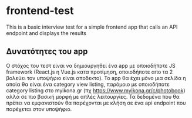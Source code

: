 # frontend-test
This is a basic interview test for a simple frontend app that calls an API endpoint and displays the results


## Δυνατότητες του app

Ο στόχος του τεστ είναι να δημιουργηθεί ένα app με οποιοδήποτε JS framework (React.js η Vue.js κατα προτίμηση, οποιοδήποτε απο τα 2 βολεύει τον υποψήφιο είναι αποδεκτο). Το app θα έχει μόνο μια σελίδα η οποία θα είναι ένα category view listing, παρόμοιο με οποιοδήποτε category listing στο myikona.gr (πχ https://www.myikona.gr/c/photobook) αλλά σε πιο βασική μορφή με απλές λειτουργίες. Τα δεδομένα που θα πρέπει να εμφανιστούν θα παρέχονται με κλήση σε ένα api endpoint που παρέχεται στον υποψήφιο.

